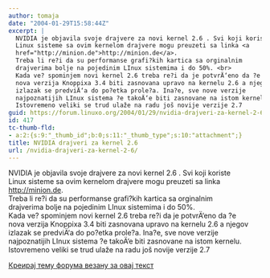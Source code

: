 ```yaml
---
author: tomaja
date: "2004-01-29T15:58:44Z"
excerpt: |
  NVIDIA je objavila svoje drajvere za novi kernel 2.6 . Svi koji koriste
  Linux sisteme sa ovim kernelom drajvere mogu preuzeti sa linka <a
  href="http://minion.de">http://minion.de</a>.
  Treba li re?i da su performanse grafi?kih kartica sa orginalnim
  drajverima bolje na pojedinim LInux sistemima i do 50%. <br>
  Kada ve? spominjem novi kernel 2.6 treba re?i da je potvrÄ‘eno da ?e
  nova verzija Knoppixa 3.4 biti zasnovana upravo na kernelu 2.6 a njegov
  izlazak se predviÄ‘a do po?etka prole?a. Ina?e, sve nove verzije
  najpoznatijih LInux sistema ?e takoÄ‘e biti zasnovane na istom kernelu.
  Istovremeno veliki se trud ulaže na radu još novije verzije 2.7
guid: https://forum.linuxo.org/2004/01/29/nvidia-drajveri-za-kernel-2-6/
id: 417
tc-thumb-fld:
- a:2:{s:9:"_thumb_id";b:0;s:11:"_thumb_type";s:10:"attachment";}
title: NVIDIA drajveri za kernel 2.6
url: /nvidia-drajveri-za-kernel-2-6/
---
```

NVIDIA je objavila svoje drajvere za novi kernel 2.6 . Svi koji koriste  
Linux sisteme sa ovim kernelom drajvere mogu preuzeti sa linka <http://minion.de>.  
Treba li re?i da su performanse grafi?kih kartica sa orginalnim  
drajverima bolje na pojedinim LInux sistemima i do 50%.  
Kada ve? spominjem novi kernel 2.6 treba re?i da je potvrÄ‘eno da ?e  
nova verzija Knoppixa 3.4 biti zasnovana upravo na kernelu 2.6 a njegov  
izlazak se predviÄ‘a do po?etka prole?a. Ina?e, sve nove verzije  
najpoznatijih LInux sistema ?e takoÄ‘e biti zasnovane na istom kernelu.  
Istovremeno veliki se trud ulaže na radu još novije verzije 2.7<!--break-->

[Креирај тему форума везану за овај текст](https://linuxo.org/nova-tema-na-forumu/?se_pid=417)